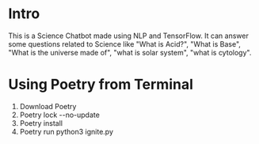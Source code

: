 # Intro 
This is a Science Chatbot made using NLP and TensorFlow. 
It can answer some questions related to Science like "What is Acid?", "What is Base", 
"What is the universe made of", "what is solar system", "what is cytology".

# Using Poetry from Terminal

1) Download Poetry
2) Poetry lock --no-update
2) Poetry install
3) Poetry run python3 ignite.py
